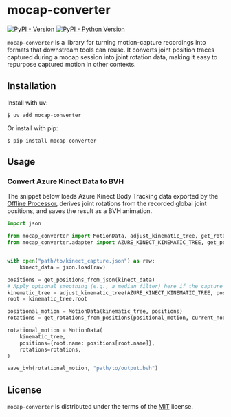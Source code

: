 # mocap-converter

[![PyPI - Version](https://img.shields.io/pypi/v/mocap-converter.svg)](https://pypi.org/project/mocap-converter)
[![PyPI - Python Version](https://img.shields.io/pypi/pyversions/mocap-converter.svg)](https://pypi.org/project/mocap-converter)

`mocap-converter` is a library for turning motion-capture recordings into
formats that downstream tools can reuse. It converts joint position traces
captured during a mocap session into joint rotation data, making it easy to
repurpose captured motion in other contexts.

## Installation

Install with uv:

```console
$ uv add mocap-converter
```

Or install with pip:

```console
$ pip install mocap-converter
```

## Usage

### Convert Azure Kinect Data to BVH

The snippet below loads Azure Kinect Body Tracking data exported by the
[Offline Processor](https://github.com/microsoft/Azure-Kinect-Samples/tree/master/body-tracking-samples/offline_processor),
derives joint rotations from the recorded global joint positions, and saves the
result as a BVH animation.

```python
import json

from mocap_converter import MotionData, adjust_kinematic_tree, get_rotations_from_positions, save_bvh
from mocap_converter.adapter import AZURE_KINECT_KINEMATIC_TREE, get_positions_from_json


with open("path/to/kinect_capture.json") as raw:
    kinect_data = json.load(raw)

positions = get_positions_from_json(kinect_data)
# Apply optional smoothing (e.g., a median filter) here if the capture contains noisy frames.
kinematic_tree = adjust_kinematic_tree(AZURE_KINECT_KINEMATIC_TREE, positions)
root = kinematic_tree.root

positional_motion = MotionData(kinematic_tree, positions)
rotations = get_rotations_from_positions(positional_motion, current_node_name=root.name)

rotational_motion = MotionData(
    kinematic_tree,
    positions={root.name: positions[root.name]},
    rotations=rotations,
)

save_bvh(rotational_motion, "path/to/output.bvh")
```

## License

`mocap-converter` is distributed under the terms of the [MIT](https://spdx.org/licenses/MIT.html) license.
